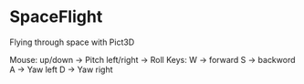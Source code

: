 # SpaceFlight
Flying through space with Pict3D

Mouse:
up/down -> Pitch
left/right -> Roll
Keys:
W -> forward
S -> backword
A -> Yaw left
D -> Yaw right
